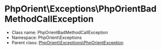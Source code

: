 PhpOrient\Exceptions\PhpOrientBadMethodCallException
===============






* Class name: PhpOrientBadMethodCallException
* Namespace: PhpOrient\Exceptions
* Parent class: [PhpOrient\Exceptions\PhpOrientException](PhpOrient-Exceptions-PhpOrientException)








